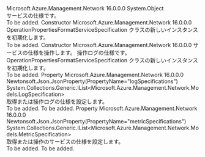 <Type Name="OperationPropertiesFormatServiceSpecification" FullName="Microsoft.Azure.Management.Network.Models.OperationPropertiesFormatServiceSpecification">
  <TypeSignature Language="C#" Value="public class OperationPropertiesFormatServiceSpecification" />
  <TypeSignature Language="ILAsm" Value=".class public auto ansi beforefieldinit OperationPropertiesFormatServiceSpecification extends System.Object" />
  <TypeSignature Language="DocId" Value="T:Microsoft.Azure.Management.Network.Models.OperationPropertiesFormatServiceSpecification" />
  <TypeSignature Language="VB.NET" Value="Public Class OperationPropertiesFormatServiceSpecification" />
  <TypeSignature Language="F#" Value="type OperationPropertiesFormatServiceSpecification = class" />
  <AssemblyInfo>
    <AssemblyName>Microsoft.Azure.Management.Network</AssemblyName>
    <AssemblyVersion>16.0.0.0</AssemblyVersion>
  </AssemblyInfo>
  <Base>
    <BaseTypeName>System.Object</BaseTypeName>
  </Base>
  <Interfaces />
  <Docs>
    <summary>
            サービスの仕様です。
            </summary>
    <remarks>To be added.</remarks>
  </Docs>
  <Members>
    <Member MemberName=".ctor">
      <MemberSignature Language="C#" Value="public OperationPropertiesFormatServiceSpecification ();" />
      <MemberSignature Language="ILAsm" Value=".method public hidebysig specialname rtspecialname instance void .ctor() cil managed" />
      <MemberSignature Language="DocId" Value="M:Microsoft.Azure.Management.Network.Models.OperationPropertiesFormatServiceSpecification.#ctor" />
      <MemberSignature Language="VB.NET" Value="Public Sub New ()" />
      <MemberType>Constructor</MemberType>
      <AssemblyInfo>
        <AssemblyName>Microsoft.Azure.Management.Network</AssemblyName>
        <AssemblyVersion>16.0.0.0</AssemblyVersion>
      </AssemblyInfo>
      <Parameters />
      <Docs>
        <summary>
            OperationPropertiesFormatServiceSpecification クラスの新しいインスタンスを初期化します。
            </summary>
        <remarks>To be added.</remarks>
      </Docs>
    </Member>
    <Member MemberName=".ctor">
      <MemberSignature Language="C#" Value="public OperationPropertiesFormatServiceSpecification (System.Collections.Generic.IList&lt;Microsoft.Azure.Management.Network.Models.MetricSpecification&gt; metricSpecifications = null, System.Collections.Generic.IList&lt;Microsoft.Azure.Management.Network.Models.LogSpecification&gt; logSpecifications = null);" />
      <MemberSignature Language="ILAsm" Value=".method public hidebysig specialname rtspecialname instance void .ctor(class System.Collections.Generic.IList`1&lt;class Microsoft.Azure.Management.Network.Models.MetricSpecification&gt; metricSpecifications, class System.Collections.Generic.IList`1&lt;class Microsoft.Azure.Management.Network.Models.LogSpecification&gt; logSpecifications) cil managed" />
      <MemberSignature Language="DocId" Value="M:Microsoft.Azure.Management.Network.Models.OperationPropertiesFormatServiceSpecification.#ctor(System.Collections.Generic.IList{Microsoft.Azure.Management.Network.Models.MetricSpecification},System.Collections.Generic.IList{Microsoft.Azure.Management.Network.Models.LogSpecification})" />
      <MemberSignature Language="VB.NET" Value="Public Sub New (Optional metricSpecifications As IList(Of MetricSpecification) = null, Optional logSpecifications As IList(Of LogSpecification) = null)" />
      <MemberSignature Language="F#" Value="new Microsoft.Azure.Management.Network.Models.OperationPropertiesFormatServiceSpecification : System.Collections.Generic.IList&lt;Microsoft.Azure.Management.Network.Models.MetricSpecification&gt; * System.Collections.Generic.IList&lt;Microsoft.Azure.Management.Network.Models.LogSpecification&gt; -&gt; Microsoft.Azure.Management.Network.Models.OperationPropertiesFormatServiceSpecification" Usage="new Microsoft.Azure.Management.Network.Models.OperationPropertiesFormatServiceSpecification (metricSpecifications, logSpecifications)" />
      <MemberType>Constructor</MemberType>
      <AssemblyInfo>
        <AssemblyName>Microsoft.Azure.Management.Network</AssemblyName>
        <AssemblyVersion>16.0.0.0</AssemblyVersion>
      </AssemblyInfo>
      <Parameters>
        <Parameter Name="metricSpecifications" Type="System.Collections.Generic.IList&lt;Microsoft.Azure.Management.Network.Models.MetricSpecification&gt;" />
        <Parameter Name="logSpecifications" Type="System.Collections.Generic.IList&lt;Microsoft.Azure.Management.Network.Models.LogSpecification&gt;" />
      </Parameters>
      <Docs>
        <param name="metricSpecifications">サービスの仕様を操作します。</param>
        <param name="logSpecifications">操作ログの仕様です。</param>
        <summary>
            OperationPropertiesFormatServiceSpecification クラスの新しいインスタンスを初期化します。
            </summary>
        <remarks>To be added.</remarks>
      </Docs>
    </Member>
    <Member MemberName="LogSpecifications">
      <MemberSignature Language="C#" Value="public System.Collections.Generic.IList&lt;Microsoft.Azure.Management.Network.Models.LogSpecification&gt; LogSpecifications { get; set; }" />
      <MemberSignature Language="ILAsm" Value=".property instance class System.Collections.Generic.IList`1&lt;class Microsoft.Azure.Management.Network.Models.LogSpecification&gt; LogSpecifications" />
      <MemberSignature Language="DocId" Value="P:Microsoft.Azure.Management.Network.Models.OperationPropertiesFormatServiceSpecification.LogSpecifications" />
      <MemberSignature Language="VB.NET" Value="Public Property LogSpecifications As IList(Of LogSpecification)" />
      <MemberSignature Language="F#" Value="member this.LogSpecifications : System.Collections.Generic.IList&lt;Microsoft.Azure.Management.Network.Models.LogSpecification&gt; with get, set" Usage="Microsoft.Azure.Management.Network.Models.OperationPropertiesFormatServiceSpecification.LogSpecifications" />
      <MemberType>Property</MemberType>
      <AssemblyInfo>
        <AssemblyName>Microsoft.Azure.Management.Network</AssemblyName>
        <AssemblyVersion>16.0.0.0</AssemblyVersion>
      </AssemblyInfo>
      <Attributes>
        <Attribute>
          <AttributeName>Newtonsoft.Json.JsonProperty(PropertyName="logSpecifications")</AttributeName>
        </Attribute>
      </Attributes>
      <ReturnValue>
        <ReturnType>System.Collections.Generic.IList&lt;Microsoft.Azure.Management.Network.Models.LogSpecification&gt;</ReturnType>
      </ReturnValue>
      <Docs>
        <summary>
            取得または操作ログの仕様を設定します。
            </summary>
        <value>To be added.</value>
        <remarks>To be added.</remarks>
      </Docs>
    </Member>
    <Member MemberName="MetricSpecifications">
      <MemberSignature Language="C#" Value="public System.Collections.Generic.IList&lt;Microsoft.Azure.Management.Network.Models.MetricSpecification&gt; MetricSpecifications { get; set; }" />
      <MemberSignature Language="ILAsm" Value=".property instance class System.Collections.Generic.IList`1&lt;class Microsoft.Azure.Management.Network.Models.MetricSpecification&gt; MetricSpecifications" />
      <MemberSignature Language="DocId" Value="P:Microsoft.Azure.Management.Network.Models.OperationPropertiesFormatServiceSpecification.MetricSpecifications" />
      <MemberSignature Language="VB.NET" Value="Public Property MetricSpecifications As IList(Of MetricSpecification)" />
      <MemberSignature Language="F#" Value="member this.MetricSpecifications : System.Collections.Generic.IList&lt;Microsoft.Azure.Management.Network.Models.MetricSpecification&gt; with get, set" Usage="Microsoft.Azure.Management.Network.Models.OperationPropertiesFormatServiceSpecification.MetricSpecifications" />
      <MemberType>Property</MemberType>
      <AssemblyInfo>
        <AssemblyName>Microsoft.Azure.Management.Network</AssemblyName>
        <AssemblyVersion>16.0.0.0</AssemblyVersion>
      </AssemblyInfo>
      <Attributes>
        <Attribute>
          <AttributeName>Newtonsoft.Json.JsonProperty(PropertyName="metricSpecifications")</AttributeName>
        </Attribute>
      </Attributes>
      <ReturnValue>
        <ReturnType>System.Collections.Generic.IList&lt;Microsoft.Azure.Management.Network.Models.MetricSpecification&gt;</ReturnType>
      </ReturnValue>
      <Docs>
        <summary>
            取得または操作のサービスの仕様を設定します。
            </summary>
        <value>To be added.</value>
        <remarks>To be added.</remarks>
      </Docs>
    </Member>
  </Members>
</Type>